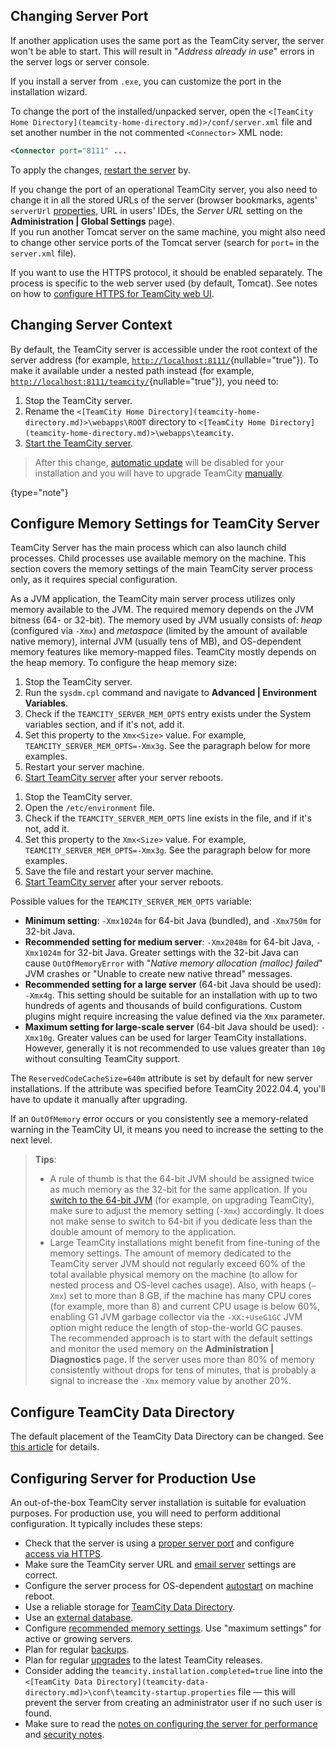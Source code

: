 [//]: # (title: Configure Server Installation)
[//]: # (auxiliary-id: Configure Server Installation)

## Changing Server Port

If another application uses the same port as the TeamCity server, the server won't be able to start. This will result in "_Address already in use_" errors in the server logs or server console.

If you install a server from `.exe`, you can customize the port in the installation wizard.

To change the port of the installed/unpacked server, open the `<[TeamCity Home Directory](teamcity-home-directory.md)>/conf/server.xml` file and set another number in the not commented `<Connector>` XML node:

```XML
<Connector port="8111" ...

```

To apply the changes, [restart the server](start-teamcity-server.md) by.

If you change the port of an operational TeamCity server, you also need to change it in all the stored URLs of the server (browser bookmarks, agents' `serverUrl` [properties](configure-agent-installation.md), URL in users' IDEs, the _Server URL_ setting on the __Administration | Global Settings__ page).  
If you run another Tomcat server on the same machine, you might also need to change other service ports of the Tomcat server (search for `port=` in the `server.xml` file).

If you want to use the HTTPS protocol, it should be enabled separately. The process is specific to the web server used (by default, Tomcat). See notes on how to [configure HTTPS for TeamCity web UI](how-to.md#Configure+HTTPS+for+TeamCity+Web+UI).

## Changing Server Context

By default, the TeamCity server is accessible under the root context of the server address (for example, [`http://localhost:8111/`](http://localhost:8111/){nullable="true"}). To make it available under a nested path instead (for example, [`http://localhost:8111/teamcity/`](http://localhost:8111/teamcity/){nullable="true"}), you need to:
1. Stop the TeamCity server.
2. Rename the `<[TeamCity Home Directory](teamcity-home-directory.md)>\webapps\ROOT` directory to `<[TeamCity Home Directory](teamcity-home-directory.md)>\webapps\teamcity`.
3. [Start the TeamCity server](start-teamcity-server.md).

>After this change, [automatic update](upgrading-teamcity-server-and-agents.md#Automatic+Update) will be disabled for your installation and you will have to upgrade TeamCity [manually](upgrading-teamcity-server-and-agents.md#Manual+Update).
> 
{type="note"}

<anchor name="InstallingandConfiguringtheTeamCityServer-SettingUpMemorysettingsforTeamCityServer"/>

## Configure Memory Settings for TeamCity Server

TeamCity Server has the main process which can also launch child processes. Child processes use available memory on the machine. This section covers the memory settings of the main TeamCity server process only, as it requires special configuration.

As a JVM application, the TeamCity main server process utilizes only memory available to the JVM. The required memory depends on the JVM bitness (64- or 32-bit). The memory used by JVM usually consists of: _heap_ (configured via `-Xmx`) and _metaspace_ (limited by the amount of available native memory), internal JVM (usually tens of MB), and OS-dependent memory features like memory-mapped files. TeamCity mostly depends on the heap memory. To configure the heap memory size:

<tabs>

<tab title="On Windows">

1. Stop the TeamCity server.
2. Run the `sysdm.cpl` command and navigate to **Advanced | Environment Variables**.
3. Check if the `TEAMCITY_SERVER_MEM_OPTS` entry exists under the System variables section, and if it's not, add it.
4. Set this property to the `Xmx<Size>` value. For example, `TEAMCITY_SERVER_MEM_OPTS=-Xmx3g`. See the paragraph below for more examples.
5. Restart your server machine.
6. [Start TeamCity server](start-teamcity-server.md) after your server reboots.

</tab>


<tab title="On Linux and macOS">

1. Stop the TeamCity server.
2. Open the `/etc/environment` file.
3. Check if the `TEAMCITY_SERVER_MEM_OPTS` line exists in the file, and if it's not, add it.
4. Set this property to the `Xmx<Size>` value. For example, `TEAMCITY_SERVER_MEM_OPTS=-Xmx3g`. See the paragraph below for more examples.
5. Save the file and restart your server machine.
6. [Start TeamCity server](start-teamcity-server.md) after your server reboots.

</tab>

</tabs>


Possible values for the `TEAMCITY_SERVER_MEM_OPTS` variable:

* __Minimum setting__: `-Xmx1024m` for 64-bit Java (bundled), and `-Xmx750m` for 32-bit Java.
* __Recommended setting for medium server__: `-Xmx2048m` for 64-bit Java, `-Xmx1024m` for 32-bit Java. Greater settings with the 32-bit Java can cause `OutOfMemoryError` with "_Native memory allocation (malloc) failed_" JVM crashes or "Unable to create new native thread" messages.
* __Recommended setting for a large server__ (64-bit Java should be used): `-Xmx4g`. This setting should be suitable for an installation with up to two hundreds of agents and thousands of build configurations. Custom plugins might require increasing the value defined via the `Xmx` parameter.
* __Maximum setting for large-scale server__ (64-bit Java should be used): `-Xmx10g`. Greater values can be used for larger TeamCity installations. However, generally it is not recommended to use values greater than `10g` without consulting TeamCity support.

The `ReservedCodeCacheSize=640m` attribute is set by default for new server installations. 
If the attribute was specified before TeamCity 2022.04.4, you'll have to update it manually after upgrading.

If an `OutOfMemory` error occurs or you consistently see a memory-related warning in the TeamCity UI, it means you need to increase the setting to the next level.

>__Tips__:
>* A rule of thumb is that the 64-bit JVM should be assigned twice as much memory as the 32-bit for the same application. If you [switch to the 64-bit JVM](how-to.md#Update+from+32-bit+to+64-bit+Java) (for example, on upgrading TeamCity), make sure to adjust the memory setting (`-Xmx`) accordingly. It does not make sense to switch to 64-bit if you dedicate less than the double amount of memory to the application.
>* Large TeamCity installations might benefit from fine-tuning of the memory settings. The amount of memory dedicated to the TeamCity server JVM should not regularly exceed 60% of the total available physical memory on the machine (to allow for nested process and OS-level caches usage). Also, with heaps (`–Xmx`) set to more than 8 GB, if the machine has many CPU cores (for example, more than 8) and current CPU usage is below 60%, enabling G1 JVM garbage collector via the `-XX:+UseG1GC` JVM option might reduce the length of stop-the-world GC pauses.  
   > The recommended approach is to start with the default settings and monitor the used memory on the __Administration | Diagnostics__ page. If the server uses more than 80% of memory consistently without drops for tens of minutes, that is probably a signal to increase the `-Xmx` memory value by another 20%.

[//]: # (Internal note. Do not delete. "Installing and Configuring the TeamCity Serverd172e1122.txt")

## Configure TeamCity Data Directory

The default placement of the TeamCity Data Directory can be changed. See [this article](teamcity-data-directory.md) for details.

## Configuring Server for Production Use

An out-of-the-box TeamCity server installation is suitable for evaluation purposes. For production use, you will need to perform additional configuration. It typically includes these steps:
* Check that the server is using a [proper server port](#Changing+Server+Port) and configure [access via HTTPS](how-to.md#Configure+HTTPS+for+TeamCity+Web+UI).
* Make sure the TeamCity server URL and [email server](set-up-notifications.md#Email+Notifier) settings are correct.
* Configure the server process for OS-dependent [autostart](start-teamcity-server.md) on machine reboot.
* Use a reliable storage for [TeamCity Data Directory](teamcity-data-directory.md).
* Use an [external database](set-up-external-database.md).
* Configure [recommended memory settings](#Configure+Memory+Settings+for+TeamCity+Server). Use "maximum settings" for active or growing servers.
* Plan for regular [backups](teamcity-data-backup.md).
* Plan for regular [upgrades](upgrading-teamcity-server-and-agents.md) to the latest TeamCity releases.
* Consider adding the `teamcity.installation.completed=true` line into the `<[TeamCity Data Directory](teamcity-data-directory.md)>\conf\teamcity-startup.properties` file — this will prevent the server from creating an administrator user if no such user is found.
* Make sure to read the [notes on configuring the server for performance](system-requirements.md#Configuring+TeamCity+Server+for+Performance) and [security notes](security-notes.md).




